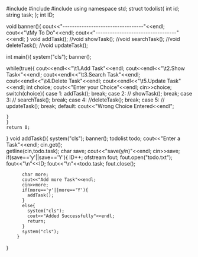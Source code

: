 #include<iostream>
#include<fstream>
#include<string>
using namespace std;
struct todolist{
   int id;
   string task;
};
int ID;


void banner(){
   cout<<"----------------------------------"<<endl;
   cout<<"\tMy To Do"<<endl;
   cout<<"----------------------------------"<<endl;
}
void addTask();
//void showTask();
//void searchTask();
//void deleteTask();
//void updateTask();

int main(){
   system("cls");
   banner();
   
   while(true){
    cout<<endl<<"\t1.Add Task"<<endl;
    cout<<endl<<"\t2.Show Task<"<<endl;
    cout<<endl<<"\t3.Search Task"<<endl;
    cout<<endl<<"\t4.Delete Task"<<endl;
    cout<<endl<<"\t5.Update Task"<<endl;
    int choice;
    cout<<"Enter your Choice"<<endl;
    cin>>choice;
    switch(choice){
      case 1:
            addTask();
            break;
      case 2:
          // showTask();
            break;
      case 3:
          //  searchTask();
            break;
      case 4:
            //deleteTask();
            break;
      case 5:
          //  updateTask();
            break;
       default: 
         cout<<"Wrong Choice Entered<<endl";     
                                   

    }
    }
    return 0;
}
void addTask(){
   system("cls");
   banner();
   todolist todo;
   cout<<"Enter a Task"<<endl;
   cin.get();   
   getline(cin,todo.task);
   char save;
   cout<<"save(y/n)"<<endl;
   cin>>save;
   if(save=='y'||save=='Y'){
          ID++;
          ofstream fout;
          fout.open("todo.txt");
          fout<<"\n"<<ID;
          fout<<"\n"<<todo.task;
          fout.close();

          char more;
          cout<<"Add more Task"<<endl;
          cin>>more;
          if(more=='y'||more=='Y'){
            addTask();
          }
          else{
            system("cls");
            cout<<"Added Successfully"<<endl;
            return;
          }
          system("cls");
        }
}